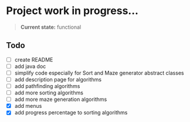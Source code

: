 # Project work in progress... 
> **Current state:** functional
## Todo
- [ ] create README
- [ ] add java doc
- [ ] simplify code especially for Sort and Maze generator abstract classes
- [ ] add description page for algorithms
- [ ] add pathfinding algorithms
- [ ] add more sorting algorithms
- [ ] add more maze generation algorithms
- [X] add menus
- [x] add progress percentage to sorting algorithms
